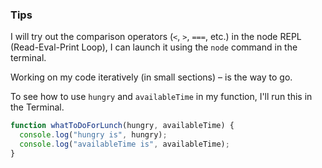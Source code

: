 ### Tips

I will try out the comparison operators (`<`, `>`, `===`, etc.) in the node REPL (Read-Eval-Print Loop), I can launch it using the `node` command in the terminal.

Working on my code iteratively (in small sections) – is the way to go.

To see how to use `hungry` and `availableTime` in my function, I'll run this in the Terminal.


```javascript
function whatToDoForLunch(hungry, availableTime) {
  console.log("hungry is", hungry);
  console.log("availableTime is", availableTime);
}
```


